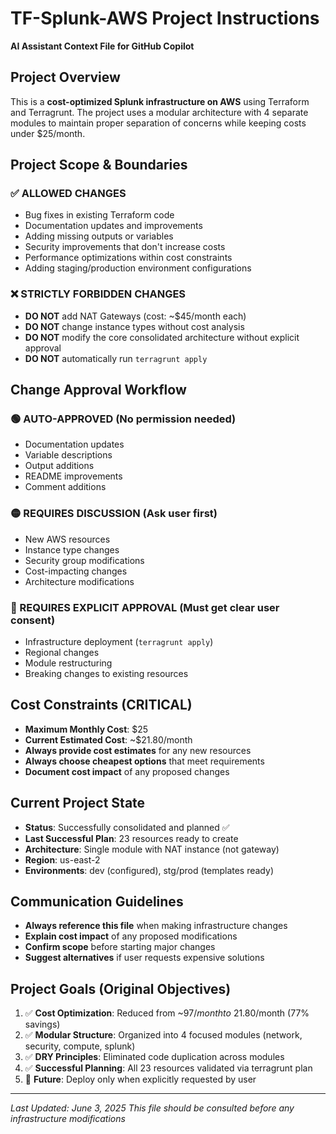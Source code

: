 # TF-Splunk-AWS Project Instructions

**AI Assistant Context File for GitHub Copilot**

## Project Overview
This is a **cost-optimized Splunk infrastructure on AWS** using Terraform and Terragrunt. The project uses a modular architecture with 4 separate modules to maintain proper separation of concerns while keeping costs under $25/month.

## Project Scope & Boundaries

### ✅ ALLOWED CHANGES
- Bug fixes in existing Terraform code
- Documentation updates and improvements
- Adding missing outputs or variables
- Security improvements that don't increase costs
- Performance optimizations within cost constraints
- Adding staging/production environment configurations

### ❌ STRICTLY FORBIDDEN CHANGES
- **DO NOT** add NAT Gateways (cost: ~$45/month each)
- **DO NOT** change instance types without cost analysis
- **DO NOT** modify the core consolidated architecture without explicit approval
- **DO NOT** automatically run `terragrunt apply`

## Change Approval Workflow

### 🟢 AUTO-APPROVED (No permission needed)
- Documentation updates
- Variable descriptions
- Output additions
- README improvements
- Comment additions

### 🟡 REQUIRES DISCUSSION (Ask user first)
- New AWS resources
- Instance type changes
- Security group modifications
- Cost-impacting changes
- Architecture modifications

### 🔴 REQUIRES EXPLICIT APPROVAL (Must get clear user consent)
- Infrastructure deployment (`terragrunt apply`)
- Regional changes
- Module restructuring
- Breaking changes to existing resources

## Cost Constraints (CRITICAL)
- **Maximum Monthly Cost**: $25
- **Current Estimated Cost**: ~$21.80/month
- **Always provide cost estimates** for any new resources
- **Always choose cheapest options** that meet requirements
- **Document cost impact** of any proposed changes

## Current Project State
- **Status**: Successfully consolidated and planned ✅
- **Last Successful Plan**: 23 resources ready to create
- **Architecture**: Single module with NAT instance (not gateway)
- **Region**: us-east-2
- **Environments**: dev (configured), stg/prod (templates ready)

## Communication Guidelines
- **Always reference this file** when making infrastructure changes
- **Explain cost impact** of any proposed modifications
- **Confirm scope** before starting major changes
- **Suggest alternatives** if user requests expensive solutions

## Project Goals (Original Objectives)
1. ✅ **Cost Optimization**: Reduced from ~$97/month to ~$21.80/month (77% savings)
2. ✅ **Modular Structure**: Organized into 4 focused modules (network, security, compute, splunk)
3. ✅ **DRY Principles**: Eliminated code duplication across modules
4. ✅ **Successful Planning**: All 23 resources validated via terragrunt plan
5. 🔄 **Future**: Deploy only when explicitly requested by user

---
*Last Updated: June 3, 2025*
*This file should be consulted before any infrastructure modifications*
